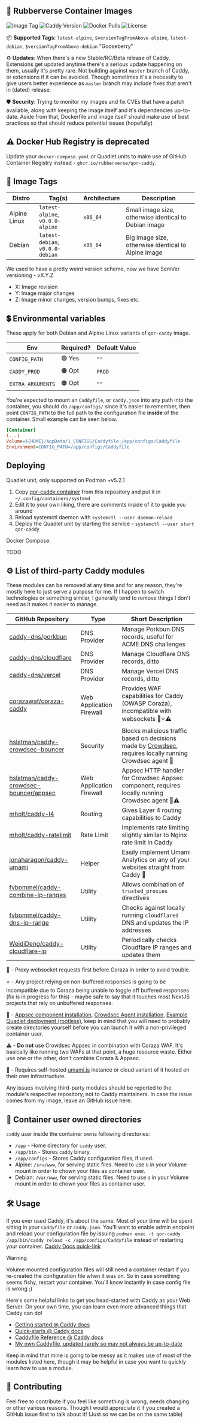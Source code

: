 ## 🦆 Rubberverse Container Images

![Image Tag](https://img.shields.io/github/v/tag/Rubberverse/qor-caddy) ![Caddy Version](https://img.shields.io/badge/Caddy_Version-v2.9.1-brown) ![Docker Pulls](https://img.shields.io/docker/pulls/mrrubberducky/qor-caddy) ![License](https://img.shields.io/github/license/Rubberverse/qor-caddy)

📦 **Supported Tags**: `latest-alpine`, `$versionTagFromAbove-alpine`, `latest-debian`, `$versionTagFromAbove-debian` "Gooseberry"

♻️ **Updates**: When there's a new Stable/RC/Beta release of Caddy. Extensions get updated anytime there's a serious update happening on them, usually it's pretty rare. Not building against `master` branch of Caddy, or extensions if it can be avoided. Though sometimes it's a necessity to give users better experience as `master` branch may include fixes that aren't in (dated) release.

🛡️ **Security**: Trying to monitor my images and fix CVEs that have a patch available, along with keeping the image itself and it's dependencies up-to-date. Aside from that, Dockerfile and image itself should make use of best practices so that should reduce potential issues (hopefully)

## ⚠️ Docker Hub Registry is deprecated

Update your `docker-compose.yaml` or Quadlet units to make use of GitHub Container Registry instead - `ghcr.io/rubberverse/qor-caddy`.

## 🔗 Image Tags

| Distro       | Tag(s)                           | Architecture | Description                                           |
|--------------|----------------------------------|--------------|-------------------------------------------------------|
| Alpine Linux | `latest-alpine`, `v0.0.0-alpine` | `x86_64`     | Small image size, otherwise identical to Debian image |
| Debian       | `latest-debian`, `v0.0.0-debian` | `x86_64`     | Big image size, otherwise identical to Alpine image   |

We used to have a pretty weird version scheme, now we have SemVer versioning - vX.Y.Z

- X: Image revision
- Y: Image major changes
- Z: Image minor changes, version bumps, fixes etc.

## 💲 Environmental variables

These apply for both Debian and Alpine Linux variants of `qor-caddy` image.

| Env               | Required? | Default Value |
|-------------------|-----------|--------------|
| `CONFIG_PATH`     | 🟢 Yes    | `""`         |
| `CADDY_PROD`      | 🟠 Opt    | `PROD`       |
| `EXTRA_ARGUMENTS` | 🟠 Opt    | `""`         |

You're expected to mount an `Caddyfile`, or `caddy.json` into any path into the container, you should do `/app/configs/` since it's easier to remember, then point `CONFIG_PATH` to the full path to the configuration file **inside** of the container. Small example can be seen below.

```ini
[Container]
(...)
Volume=${HOME}/AppData/1_CONFIGS/Caddyfile:/app/configs/Caddyfile
Environment=CONFIG_PATH=/app/configs/Caddyfile
```

## Deploying

Quadlet unit, only supported on Podman +v5.2.1

1. Copy [qor-caddy.container](https://github.com/Rubberverse/qor-caddy/blob/main/qor-caddy.container) from this repository and put it in `~/.config/containers/systemd`
2. Edit it to your own liking, there are comments inside of it to guide you around
3. Reload systemctl daemon with `systemctl --user daemon-reload`
4. Deploy the Quadlet unit by starting the service - `systemctl --user start qor-caddy`

Docker Compose:

TODO

## ⚙️ List of third-party Caddy modules

These modules can be removed at any time and for any reason, they're mostly here to just serve a purpose for me. If I happen to switch technologies or something similar, I generally tend to remove things I don't need as it makes it easier to manage.

| GitHub Repository                                                                            | Type                     | Short Description                                              |
|----------------------------------------------------------------------------------------------|--------------------------|----------------------------------------------------------------|
| [caddy-dns/porkbun](https://github.com/caddy-dns/porkbun)                                    | DNS Provider             | Manage Porkbun DNS records, useful for ACME DNS challenges     |
| [caddy-dns/cloudflare](https://github.com/caddy-dns/cloudflare)                              | DNS Provider             | Manage Cloudflare DNS records, ditto                           |
| [caddy-dns/vercel](https://github.com/caddy-dns/vercel)                                      | DNS Provider             | Manage Vercel DNS records, ditto                               |
| [corazawaf/coraza-caddy](https://github.com/corazawaf/coraza-caddy)                          | Web Application Firewall | Provides WAF capabilities for Caddy (OWASP Coraza), incompatible with websockets 🍰⭐⚠️ | 
| [hslatman/caddy-crowdsec-bouncer](https://github.com/hslatman/caddy-crowdsec-bouncer)        | Security                 | Blocks malicious traffic based on decisions made by [Crowdsec](https://crowdsec.net/), requires locally running Crowdsec agent 🍔 |
| [hslatman/caddy-crowdsec-bouncer/appsec](https://github.com/hslatman/caddy-crowdsec-bouncer/tree/main/appsec)  | Web Application Firewall | Appsec HTTP handler for Crowdsec Appsec component, requires locally running Crowdsec agent 🍔⚠️             |
| [mholt/caddy-l4](https://github.com/mholt/caddy-l4)                                          | Routing                  | Gives Layer 4 routing capabilities to Caddy                    |
| [mholt/caddy-ratelimit](https://github.com/mholt/caddy-ratelimit)                                    | Rate Limit               | Implements rate limiting slightly similar to Nginx rate limit in Caddy |
| [jonaharagon/caddy-umami](https://github.com/jonaharagon/caddy-umami)                        | Helper                   | Easily implement Umami Analytics on any of your websites straight from Caddy 🍣 |
| [fvbommel/caddy-combine-ip-ranges](https://github.com/fvbommel/caddy-combine-ip-ranges)      | Utility                  | Allows combination of `trusted_proxies` directives |
| [fvbommel/caddy-dns-ip-range](https://github.com/fvbommel/caddy-dns-ip-range)                | Utility                  | Checks against locally running `cloudflared` DNS and updates the IP addresses |
| [WeidiDeng/caddy-cloudflare-ip](https://github.com/WeidiDeng/caddy-cloudflare-ip)            | Utility                  | Periodically checks Cloudflare IP ranges and updates them |

🍰 - Proxy websocket requests first before Coraza in order to avoid trouble. 

⭐ - Any project relying on non-buffered responses is going to be incompatible due to Coraza being unable to toggle off buffered responses (fix is in progress for this) - maybe safe to say that it touches most NextJS projects that rely on unbuffered responses.

🍔 - [Appsec component installation](https://docs.crowdsec.net/docs/appsec/installation/), [Crowdsec Agent installation](https://docs.crowdsec.net/docs/getting_started/install_crowdsec/), [Example Quadlet deployment (rootless)](https://github.com/MrRubberDucky/rubberverse.xyz/tree/main/Quadlet/LIVE/Crowdsec), keep in mind that you will need to probably create directories yourself before you can launch it with a non-privileged container user.

⚠️ - **Do not** use Crowdsec Appsec in combination with Coraza WAF. It's basically like running two WAFs at that point, a huge resource waste. Either use one or the other, don't combine Coraza & Appsec.

🍣 - Requires self-hosted [umami.is](https://umami.is) instance or cloud variant of it hosted on their own infrastructure.

Any issues involving third-party modules should be reported to the module's respective repository, not to Caddy maintainers. In case the issue comes from my image, leave an GitHub issue here.

## 📂 Container user owned directories

`caddy` user inside the container owns following directories: 

- `/app` - Home directory for `caddy` user.
- `/app/bin` - Stores `caddy` binary.
- `/app/configs` - Stores Caddy configuration files, if used.
- Alpine: `/srv/www`, for serving static files. Need to use `U` in your Volume mount in order to chown your files as container user.
- Debian: `/var/www`, for serving static files. Need to use `U` in your Volume mount in order to chown your files as container user.

## 🛠️ Usage

If you ever used Caddy, it's about the same. Most of your time will be spent sitting in your `Caddyfile` or `caddy.json`. You'll want to enable admin endpoint and reload your configuration file by issuing `podman exec -t qor-caddy /app/bin/caddy reload -c /app/configs/Caddyfile` instead of restarting your container. [Caddy Docs quick-link](https://caddyserver.com/docs/caddyfile/options#admin)

> [!WARNING]
> Volume mounted configuration files will still need a container restart if you re-created the configuration file when it was on. So in case something seems fishy, restart your container. You'll know instantly in case config file is wrong ;)

Here's some helpful links to get you head-started with Caddy as your Web Server. On your own time, you can learn even more advanced things that Caddy can do!

- [Getting started @ Caddy docs](https://caddyserver.com/docs/getting-started)
- [Quick-starts @ Caddy docs](https://caddyserver.com/docs/quick-starts)
- [Caddyfile Reference @ Caddy docs](https://caddyserver.com/docs/caddyfile)
- [My own Caddyfile, updated rarely so may not always be up-to-date](https://github.com/MrRubberDucky/rubberverse.xyz/blob/main/Generic/Configurations/caddy/Caddyfile)

Keep in mind that mine is going to be messy as it makes use of most of the modules listed here, though it may be helpful in case you want to quickly learn how to use a module.

## 🥰 Contributing

Feel free to contribute if you feel like something is wrong, needs changing or other various reasons. Though I would appreciate it if you created a GitHub issue first to talk about it! (Just so we can be on the same table)
